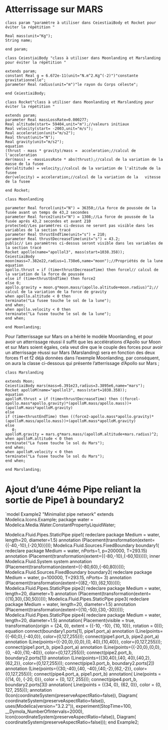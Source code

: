 # Atterrissage sur MARS

`class param "paramètre à utiliser dans CeiestiaiBody et Rocket pour éviter la répétition "`
    
    Real mass(unit="Kg"); 
    String name;
`end param;`

`class CeiestiaiBody "class à utiliser dans Moonlanding et Marslanding pour éviter la répétition "`

    extends param;
    constant Real g = 6.672e-11(unit="N.m^2.Kg^(-2)")"constante  gravitationnelle";
    parameter Real radius(unit="m")"le rayon du Corps céleste";
   
`end CeiestiaiBody;`

`class Rocket"class à utiliser dans Moonlanding et Marslanding pour éviter la répétition "`

    extends param; 
    parameter Real massLossRate=0.000277;
    Real altitude(start= 59404,unit="m");//valeurs initiaux
    Real velocity(start= -2003,unit="m/s");
    Real acceleration(unit="m/s2");
    Real thrust(unit="N");
    Real gravity(unit="m/s2");
    equation
    (thrust - mass * gravity)/mass =  acceleration;//calcul de l'acceleration
    der(mass) = -massLossRate * abs(thrust);//calcul de la variation de la masse de la fusee
    der(altitude) = velocity;//calcul de la variation de l'altitude de la fusee
    der(velocity) = acceleration;//calcul de la variation de la   vitesse de la fusee
`end Rocket;`

`class Moonlanding`

    parameter Real forcel(unit="N") = 36350;//La force de poussée de la fusée avant un temps de 43,2 secondes
    parameter Real force2(unit="N") = 1308;//La force de poussée de la fusée aprés 43,2 secondes et avant 210
    protected//Les paramètres ci-dessus ne seront pas visible dans les variables de la section tracé
    parameter Real thrustEndTime(unit="s") = 210;
    parameter Real thrustDecreaseTime(unit="s") = 43.2;
    public// Les paramètres ci-dessus seront visible dans les variables de la section tracé
    Rocket apollo(name="apollol3", mass(start=1038.358));
    CeiestiaiBody moon(mass=7.382e22,radius=1.738e6,name="moon");//Propriétés de la lune
    equation
    apollo.thrust = if (time<thrustDecreaseTime) then forcel// calcul de la variation de la force de poussée
    else if (time<thrustEndTime) then force2
    else 0;
    apollo.gravity = moon.g*moon.mass/(apollo.altitude+moon.radius)^2;// calcul de la variation de la force de gravity
    when apollo.altitude < 0 then
    terminate("La fusee touche le sol de la lune");
    end when;
    when apollo.velocity < 0 then 
    terminate("La fusee touche le sol de la lune");
    end when;
`end Moonlanding;`

Pour l’atterrissage sur Mars on a hérité le modèle Moonlanding, et pour avoir un atterrissage réussi il suffit que les accélérations d’Apollo sur Moon et sur Mars soient égales, cela veut dire que le couple des forces pour avoir un atterrissage réussi sur Mars (Marslanding) sera en fonction des deux forces f1 et f2 déjà données dans l’exemple Moonlanding, par conséquent, on aura la classe ci-dessous qui présente l’atterrissage d’Apollo sur Mars ;

`class Marslanding`

    extends Moon;
    CeiestiaiBody mars(mass=6.391e23,radius=3.3895e6,name="mars");
    Rocket apolloM(name="apollol3", mass(start=1038.358));
    equation 
    apolloM.thrust = if (time<thrustDecreaseTime) then ((forcel-  apollo.mass*apollo.gravity)*(apolloM.mass/apollo.mass))+(apolloM.mass*apolloM.gravity)
    else 
    if (time<thrustEndTime) then ((force2-apollo.mass*apollo.gravity)*(apolloM.mass/apollo.mass))+(apolloM.mass*apolloM.gravity)
    else 
       0;
    apolloM.gravity = mars.g*mars.mass/(apolloM.altitude+mars.radius)^2;
    when apolloM.altitude < 0 then
    terminate("La fusee touche le sol du Mars");
    end when;
    when apolloM.velocity < 0 then 
    terminate("La fusee touche le sol du Mars");
    end when;
`end Marslanding;`

# Ajout d’une 4éme Pipe reliant la sortie de Pipe1 à boundary2

`model Example2 "Minimalist pipe network"
  extends Modelica.Icons.Example;
  package water = Modelica.Media.Water.ConstantPropertyLiquidWater;

  Modelica.Fluid.Pipes.StaticPipe pipe1(
    redeclare package Medium = water,
    length=20,
    diameter=1.5)
    annotation (Placement(transformation(extent={{-40,-10},{-20,10}})));
  Modelica.Fluid.Sources.FixedBoundary boundary1(
    redeclare package Medium = water,
    nPorts=1,
    p=200000,
    T=293.15)
    annotation (Placement(transformation(extent={{-80,-10},{-60,10}})));
  inner Modelica.Fluid.System system
    annotation (Placement(transformation(extent={{-80,60},{-60,80}})));
  Modelica.Fluid.Sources.FixedBoundary boundary2(
    redeclare package Medium = water,
    p=100000,
    T=293.15,
    nPorts= 3)
    annotation (Placement(transformation(extent={{82,-10},{62,10}})));
  Modelica.Fluid.Pipes.StaticPipe pipe2(
    redeclare package Medium = water,
    length=20,
    diameter=1) annotation (Placement(transformation(extent={{10,30},{30,50}})));
  Modelica.Fluid.Pipes.StaticPipe pipe3(
    redeclare package Medium = water,
    length=20,
    diameter=1.5)
    annotation (Placement(transformation(extent={{10,-50},{30,-30}})));
Modelica.Fluid.Pipes.StaticPipe pipe4(
    redeclare package Medium = water,
    length=20,
    diameter=1.5)
     annotation(
    Placement(visible = true, transformation(origin = {24, 0}, extent = {{-10, -10}, {10, 10}}, rotation = 0)));
equation
  connect(boundary1.ports[1], pipe1.port_a)
    annotation (Line(points={{-60,0},{-40,0}}, color={0,127,255}));
  connect(pipe1.port_b, pipe2.port_a) annotation (Line(points={{-20,0},{0,0},{0,
          40},{10,40}}, color={0,127,255}));
  connect(pipe1.port_b, pipe3.port_a) annotation (Line(points={{-20,0},{0,0},{0,
          -40},{10,-40}}, color={0,127,255}));
  connect(pipe2.port_b, boundary2.ports[1]) annotation (Line(points={{30,40},{40,
          40},{40,2},{62,2}}, color={0,127,255}));
  connect(pipe3.port_b, boundary2.ports[2]) annotation (Line(points={{30,-40},{40,
          -40},{40,-2},{62,-2}}, color={0,127,255}));
connect(pipe4.port_a, pipe1.port_b) annotation(
    Line(points = {{14, 0}, {-20, 0}}, color = {0, 127, 255}));
connect(pipe4.port_b, boundary2.ports[3]) annotation(
    Line(points = {{34, 0}, {62, 0}}, color = {0, 127, 255}));
  annotation (Icon(coordinateSystem(preserveAspectRatio=false)), Diagram(
        coordinateSystem(preserveAspectRatio=false)),
    uses(Modelica(version="3.2.2")),
    experiment(StopTime=100, __Dymola_NumberOfIntervals=2000),
              Icon(coordinateSystem(preserveAspectRatio=false)), Diagram(
        coordinateSystem(preserveAspectRatio=false)));
end Example2;

